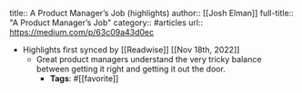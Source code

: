 title:: A Product Manager’s Job (highlights)
author:: [[Josh Elman]]
full-title:: "A Product Manager’s Job"
category:: #articles
url:: https://medium.com/p/63c09a43d0ec

- Highlights first synced by [[Readwise]] [[Nov 18th, 2022]]
	- Great product managers understand the very tricky balance between getting it right and getting it out the door.
		- **Tags**: #[[favorite]]